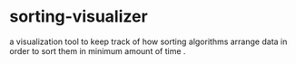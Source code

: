 # sorting-visualizer
a visualization tool to keep track of how sorting algorithms arrange data in order to sort them in minimum amount of time .
